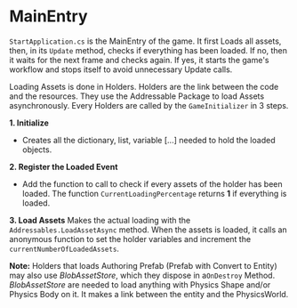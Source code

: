 # MainEntry
`StartApplication.cs` is the MainEntry of the game. It first Loads all assets, then, in its `Update` method,  checks if everything has been loaded. If no, then it waits for the next frame and checks again. If yes, it starts the game's workflow and stops itself to avoid unnecessary Update calls.

Loading Assets is done in Holders. Holders are the link between the code and the resources. They use the Addressable Package to load Assets asynchronously. Every Holders are called by the `GameInitializer` in 3 steps.

 **1. Initialize**

 - Creates all the dictionary, list, variable [...] needed to hold the
   loaded objects.

 **2. Register the Loaded Event**
 - Add the function to call to check if every assets of the holder has
   been loaded. The function `CurrentLoadingPercentage` returns **1** if everything is loaded.

 **3. Load Assets**
 Makes the actual loading with the `Addressables.LoadAssetAsync` method. When the assets is loaded, it calls an anonymous function to set the holder variables and increment the `currentNumberOfLoadedAssets`.

**Note:** Holders that loads Authoring Prefab (Prefab with Convert to Entity) may also use *BlobAssetStore*, which they dispose in a`OnDestroy` Method. *BlobAssetStore* are needed to load anything with Physics Shape and/or Physics Body on it. It makes a link between the entity and the PhysicsWorld. 